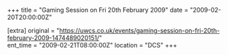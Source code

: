 +++
title = "Gaming Session on Fri 20th February 2009"
date = "2009-02-20T20:00:00Z"

[extra]
original = "https://uwcs.co.uk/events/gaming-session-on-fri-20th-february-2009-1474489020151/"    
ent_time = "2009-02-21T08:00:00Z"
location = "DCS"
+++



